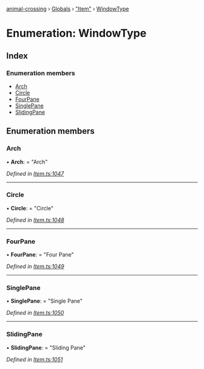[animal-crossing](../README.md) › [Globals](../globals.md) › ["Item"](../modules/_item_.md) › [WindowType](_item_.windowtype.md)

# Enumeration: WindowType

## Index

### Enumeration members

* [Arch](_item_.windowtype.md#arch)
* [Circle](_item_.windowtype.md#circle)
* [FourPane](_item_.windowtype.md#fourpane)
* [SinglePane](_item_.windowtype.md#singlepane)
* [SlidingPane](_item_.windowtype.md#slidingpane)

## Enumeration members

###  Arch

• **Arch**: = "Arch"

*Defined in [Item.ts:1047](https://github.com/Norviah/animal-crossing/blob/4ad5c16/module/types/Item.ts#L1047)*

___

###  Circle

• **Circle**: = "Circle"

*Defined in [Item.ts:1048](https://github.com/Norviah/animal-crossing/blob/4ad5c16/module/types/Item.ts#L1048)*

___

###  FourPane

• **FourPane**: = "Four Pane"

*Defined in [Item.ts:1049](https://github.com/Norviah/animal-crossing/blob/4ad5c16/module/types/Item.ts#L1049)*

___

###  SinglePane

• **SinglePane**: = "Single Pane"

*Defined in [Item.ts:1050](https://github.com/Norviah/animal-crossing/blob/4ad5c16/module/types/Item.ts#L1050)*

___

###  SlidingPane

• **SlidingPane**: = "Sliding Pane"

*Defined in [Item.ts:1051](https://github.com/Norviah/animal-crossing/blob/4ad5c16/module/types/Item.ts#L1051)*
